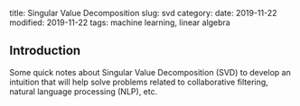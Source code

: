 title: Singular Value Decomposition
slug: svd
category: 
date: 2019-11-22
modified: 2019-11-22
tags: machine learning, linear algebra


## Introduction

<!-- PELICAN_BEGIN_SUMMARY -->

Some quick notes about Singular Value Decomposition (SVD) to develop an intuition that will help solve problems related to collaborative filtering, natural language processing (NLP), etc.

<!-- PELICAN_END_SUMMARY -->